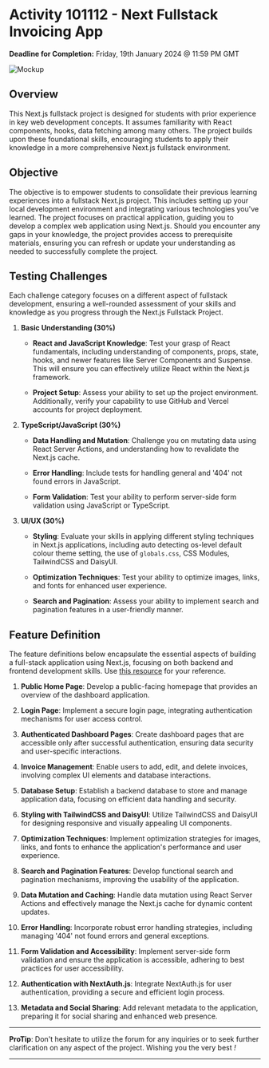 # Activity 101112 - Next Fullstack Invoicing App

**Deadline for Completion:** Friday, 19th January 2024 @ 11:59 PM GMT

![Mockup](mockup.avif)

## Overview

This Next.js fullstack project is designed for students with prior experience in key web development concepts. It assumes familiarity with React components, hooks, data fetching among many others. The project builds upon these foundational skills, encouraging students to apply their knowledge in a more comprehensive Next.js fullstack environment.

## Objective

The objective is to empower students to consolidate their previous learning experiences into a fullstack Next.js project. This includes setting up your local development environment and integrating various technologies you've learned. The project focuses on practical application, guiding you to develop a complex web application using Next.js. Should you encounter any gaps in your knowledge, the project provides access to prerequisite materials, ensuring you can refresh or update your understanding as needed to successfully complete the project.

## Testing Challenges

Each challenge category focuses on a different aspect of fullstack development, ensuring a well-rounded assessment of your skills and knowledge as you progress through the Next.js Fullstack Project.

1. **Basic Understanding (30%)**
   
   - **React and JavaScript Knowledge**: Test your grasp of React fundamentals, including understanding of components, props, state, hooks, and newer features like Server Components and Suspense. This will ensure you can effectively utilize React within the Next.js framework.
   
   - **Project Setup**: Assess your ability to set up the project environment. Additionally, verify your capability to use GitHub and Vercel accounts for project deployment.

2. **TypeScript/JavaScript (30%)**
   
   - **Data Handling and Mutation**: Challenge you on mutating data using React Server Actions, and understanding how to revalidate the Next.js cache.
   
   - **Error Handling**: Include tests for handling general and '404' not found errors in JavaScript.
   
   - **Form Validation**: Test your ability to perform server-side form validation using JavaScript or TypeScript.

3. **UI/UX (30%)**
   
   - **Styling**: Evaluate your skills in applying different styling techniques in Next.js applications, including auto detecting os-level default colour theme setting, the use of `globals.css`, CSS Modules, TailwindCSS and DaisyUI.
   
   - **Optimization Techniques**: Test your ability to optimize images, links, and fonts for enhanced user experience.
   
   - **Search and Pagination**: Assess your ability to implement search and pagination features in a user-friendly manner.


## Feature Definition

The feature definitions below encapsulate the essential aspects of building a full-stack application using Next.js, focusing on both backend and frontend development skills. Use [this resource](https://nextjs.org/learn) for your reference.

1. **Public Home Page**: Develop a public-facing homepage that provides an overview of the dashboard application.

2. **Login Page**: Implement a secure login page, integrating authentication mechanisms for user access control.

3. **Authenticated Dashboard Pages**: Create dashboard pages that are accessible only after successful authentication, ensuring data security and user-specific interactions.

4. **Invoice Management**: Enable users to add, edit, and delete invoices, involving complex UI elements and database interactions.

5. **Database Setup**: Establish a backend database to store and manage application data, focusing on efficient data handling and security.

6. **Styling with TailwindCSS and DaisyUI**: Utilize TailwindCSS and DaisyUI for designing responsive and visually appealing UI components.

7. **Optimization Techniques**: Implement optimization strategies for images, links, and fonts to enhance the application's performance and user experience.

8. **Search and Pagination Features**: Develop functional search and pagination mechanisms, improving the usability of the application.

9. **Data Mutation and Caching**: Handle data mutation using React Server Actions and effectively manage the Next.js cache for dynamic content updates.

10. **Error Handling**: Incorporate robust error handling strategies, including managing '404' not found errors and general exceptions.

11. **Form Validation and Accessibility**: Implement server-side form validation and ensure the application is accessible, adhering to best practices for user accessibility.

12. **Authentication with NextAuth.js**: Integrate NextAuth.js for user authentication, providing a secure and efficient login process.

13. **Metadata and Social Sharing**: Add relevant metadata to the application, preparing it for social sharing and enhanced web presence.

---

**ProTip**: Don't hesitate to utilize the forum for any inquiries or to seek further clarification on any aspect of the project. Wishing you the very best _!_

---
